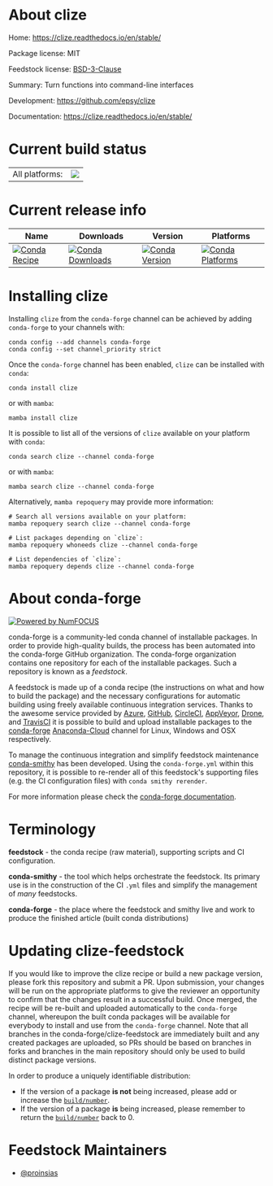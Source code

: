 About clize
===========

Home: https://clize.readthedocs.io/en/stable/

Package license: MIT

Feedstock license: [BSD-3-Clause](https://github.com/conda-forge/clize-feedstock/blob/main/LICENSE.txt)

Summary: Turn functions into command-line interfaces

Development: https://github.com/epsy/clize

Documentation: https://clize.readthedocs.io/en/stable/

Current build status
====================


<table><tr><td>All platforms:</td>
    <td>
      <a href="https://dev.azure.com/conda-forge/feedstock-builds/_build/latest?definitionId=9132&branchName=main">
        <img src="https://dev.azure.com/conda-forge/feedstock-builds/_apis/build/status/clize-feedstock?branchName=main">
      </a>
    </td>
  </tr>
</table>

Current release info
====================

| Name | Downloads | Version | Platforms |
| --- | --- | --- | --- |
| [![Conda Recipe](https://img.shields.io/badge/recipe-clize-green.svg)](https://anaconda.org/conda-forge/clize) | [![Conda Downloads](https://img.shields.io/conda/dn/conda-forge/clize.svg)](https://anaconda.org/conda-forge/clize) | [![Conda Version](https://img.shields.io/conda/vn/conda-forge/clize.svg)](https://anaconda.org/conda-forge/clize) | [![Conda Platforms](https://img.shields.io/conda/pn/conda-forge/clize.svg)](https://anaconda.org/conda-forge/clize) |

Installing clize
================

Installing `clize` from the `conda-forge` channel can be achieved by adding `conda-forge` to your channels with:

```
conda config --add channels conda-forge
conda config --set channel_priority strict
```

Once the `conda-forge` channel has been enabled, `clize` can be installed with `conda`:

```
conda install clize
```

or with `mamba`:

```
mamba install clize
```

It is possible to list all of the versions of `clize` available on your platform with `conda`:

```
conda search clize --channel conda-forge
```

or with `mamba`:

```
mamba search clize --channel conda-forge
```

Alternatively, `mamba repoquery` may provide more information:

```
# Search all versions available on your platform:
mamba repoquery search clize --channel conda-forge

# List packages depending on `clize`:
mamba repoquery whoneeds clize --channel conda-forge

# List dependencies of `clize`:
mamba repoquery depends clize --channel conda-forge
```


About conda-forge
=================

[![Powered by
NumFOCUS](https://img.shields.io/badge/powered%20by-NumFOCUS-orange.svg?style=flat&colorA=E1523D&colorB=007D8A)](https://numfocus.org)

conda-forge is a community-led conda channel of installable packages.
In order to provide high-quality builds, the process has been automated into the
conda-forge GitHub organization. The conda-forge organization contains one repository
for each of the installable packages. Such a repository is known as a *feedstock*.

A feedstock is made up of a conda recipe (the instructions on what and how to build
the package) and the necessary configurations for automatic building using freely
available continuous integration services. Thanks to the awesome service provided by
[Azure](https://azure.microsoft.com/en-us/services/devops/), [GitHub](https://github.com/),
[CircleCI](https://circleci.com/), [AppVeyor](https://www.appveyor.com/),
[Drone](https://cloud.drone.io/welcome), and [TravisCI](https://travis-ci.com/)
it is possible to build and upload installable packages to the
[conda-forge](https://anaconda.org/conda-forge) [Anaconda-Cloud](https://anaconda.org/)
channel for Linux, Windows and OSX respectively.

To manage the continuous integration and simplify feedstock maintenance
[conda-smithy](https://github.com/conda-forge/conda-smithy) has been developed.
Using the ``conda-forge.yml`` within this repository, it is possible to re-render all of
this feedstock's supporting files (e.g. the CI configuration files) with ``conda smithy rerender``.

For more information please check the [conda-forge documentation](https://conda-forge.org/docs/).

Terminology
===========

**feedstock** - the conda recipe (raw material), supporting scripts and CI configuration.

**conda-smithy** - the tool which helps orchestrate the feedstock.
                   Its primary use is in the construction of the CI ``.yml`` files
                   and simplify the management of *many* feedstocks.

**conda-forge** - the place where the feedstock and smithy live and work to
                  produce the finished article (built conda distributions)


Updating clize-feedstock
========================

If you would like to improve the clize recipe or build a new
package version, please fork this repository and submit a PR. Upon submission,
your changes will be run on the appropriate platforms to give the reviewer an
opportunity to confirm that the changes result in a successful build. Once
merged, the recipe will be re-built and uploaded automatically to the
`conda-forge` channel, whereupon the built conda packages will be available for
everybody to install and use from the `conda-forge` channel.
Note that all branches in the conda-forge/clize-feedstock are
immediately built and any created packages are uploaded, so PRs should be based
on branches in forks and branches in the main repository should only be used to
build distinct package versions.

In order to produce a uniquely identifiable distribution:
 * If the version of a package **is not** being increased, please add or increase
   the [``build/number``](https://docs.conda.io/projects/conda-build/en/latest/resources/define-metadata.html#build-number-and-string).
 * If the version of a package **is** being increased, please remember to return
   the [``build/number``](https://docs.conda.io/projects/conda-build/en/latest/resources/define-metadata.html#build-number-and-string)
   back to 0.

Feedstock Maintainers
=====================

* [@proinsias](https://github.com/proinsias/)

